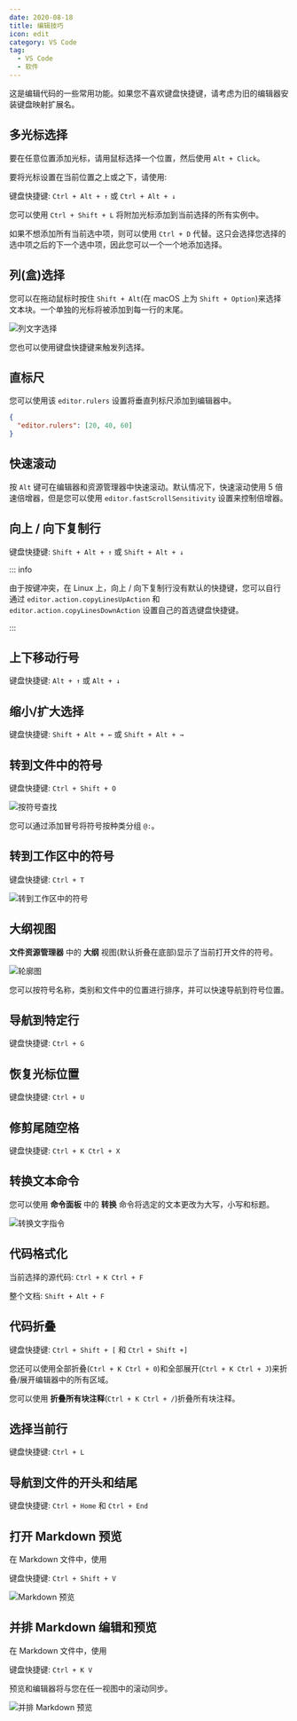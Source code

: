 ```yaml
---
date: 2020-08-18
title: 编辑技巧
icon: edit
category: VS Code
tag:
  - VS Code
  - 软件
---
```


这是编辑代码的一些常用功能。如果您不喜欢键盘快捷键，请考虑为旧的编辑器安装键盘映射扩展名。

## 多光标选择

要在任意位置添加光标，请用鼠标选择一个位置，然后使用 `Alt + Click`。

要将光标设置在当前位置之上或之下，请使用:

键盘快捷键: `Ctrl + Alt + ↑` 或 `Ctrl + Alt + ↓`

您可以使用 `Ctrl + Shift + L` 将附加光标添加到当前选择的所有实例中。

如果不想添加所有当前选中项，则可以使用 `Ctrl + D` 代替。这只会选择您选择的选中项之后的下一个选中项，因此您可以一个一个地添加选择。

## 列(盒)选择

您可以在拖动鼠标时按住 `Shift + Alt`(在 macOS 上为 `Shift + Option`)来选择文本块。一个单独的光标将被添加到每一行的末尾。

![列文字选择](./assets/column-select.gif)

您也可以使用键盘快捷键来触发列选择。

## 直标尺

您可以使用该 `editor.rulers` 设置将垂直列标尺添加到编辑器中。

```json
{
  "editor.rulers": [20, 40, 60]
}
```

## 快速滚动

按 `Alt` 键可在编辑器和资源管理器中快速滚动。默认情况下，快速滚动使用 5 倍速倍增器，但是您可以使用 `editor.fastScrollSensitivity` 设置来控制倍增器。

## 向上 / 向下复制行

键盘快捷键: `Shift + Alt + ↑` 或 `Shift + Alt + ↓`

::: info

由于按键冲突，在 Linux 上，向上 / 向下复制行没有默认的快捷键，您可以自行通过 `editor.action.copyLinesUpAction` 和 `editor.action.copyLinesDownAction` 设置自己的首选键盘快捷键。

:::

## 上下移动行号

键盘快捷键: `Alt + ↑` 或 `Alt + ↓`

## 缩小/扩大选择

键盘快捷键: `Shift + Alt + ←` 或 `Shift + Alt + →`

## 转到文件中的符号

键盘快捷键: `Ctrl + Shift + O`

![按符号查找](./assets/goto-file-symbol.png)

您可以通过添加冒号将符号按种类分组 `@:`。

## 转到工作区中的符号

键盘快捷键: `Ctrl + T`

![转到工作区中的符号](./assets/goto-workspace-symbol.png)

## 大纲视图

**文件资源管理器** 中的 **大纲** 视图(默认折叠在底部)显示了当前打开文件的符号。

![轮廓图](./assets/outlilne-view.png)

您可以按符号名称，类别和文件中的位置进行排序，并可以快速导航到符号位置。

## 导航到特定行

键盘快捷键: `Ctrl + G`

## 恢复光标位置

键盘快捷键: `Ctrl + U`

## 修剪尾随空格

键盘快捷键: `Ctrl + K Ctrl + X`

## 转换文本命令

您可以使用 **命令面板** 中的 **转换** 命令将选定的文本更改为大写，小写和标题。

![转换文字指令](./assets/transform.png)

## 代码格式化

当前选择的源代码: `Ctrl + K Ctrl + F`

整个文档: `Shift + Alt + F`

## 代码折叠

键盘快捷键: `Ctrl + Shift + [` 和 `Ctrl + Shift +]`

您还可以使用全部折叠(`Ctrl + K Ctrl + 0`)和全部展开(`Ctrl + K Ctrl + J`)来折叠/展开编辑器中的所有区域。

您可以使用 **折叠所有块注释**(`Ctrl + K Ctrl + /`)折叠所有块注释。

## 选择当前行

键盘快捷键: `Ctrl + L`

## 导航到文件的开头和结尾

键盘快捷键: `Ctrl + Home` 和 `Ctrl + End`

## 打开 Markdown 预览

在 Markdown 文件中，使用

键盘快捷键: `Ctrl + Shift + V`

![Markdown 预览](./assets/markdown-preview.png)

## 并排 Markdown 编辑和预览

在 Markdown 文件中，使用

键盘快捷键: `Ctrl + K V`

预览和编辑器将与您在任一视图中的滚动同步。

![并排 Markdown 预览](./assets/markdown-side-preview.png)
